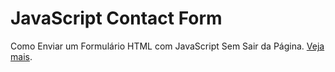 # JavaScript Contact Form

Como Enviar um Formulário HTML com JavaScript Sem Sair da Página. [Veja mais](https://www.youtube.com/watch?v=TLkds5BJ-vA).

